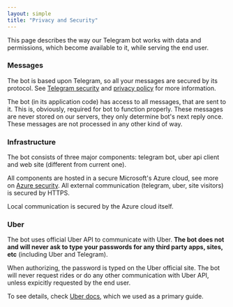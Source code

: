 ```yaml
---
layout: simple
title: "Privacy and Security"
---
```


This page describes the way our Telegram bot works with data and permissions, which
become available to it, while serving the end user.

### Messages

The bot is based upon Telegram, so all your messages are secured by its protocol. See [Telegram security][telegram-security] and [privacy policy][telegram-privacy] for more information.

The bot (in its application code) has access to all messages, that are sent to it. This is, obviously, required for bot to function properly. These messages are never stored on our servers, they only determine bot's next reply once. These messages are not processed in any other kind of way.

### Infrastructure

The bot consists of three major components: telegram bot, uber api client and web site (different from current one). 

All components are hosted in a secure Microsoft's Azure cloud, see more on [Azure security][azure-security]. All external communication (telegram, uber, site visitors) is secured by HTTPS. 

Local communication is secured by the Azure cloud itself.

### Uber

The bot uses official Uber API to communicate with Uber. **The bot does not and will never ask to type your passwords for any third party apps, sites, etc** (including Uber and Telegram). 

When authorizing, the password is typed on the Uber official site. The bot will never request rides or do any other communication with Uber API, unless expicitly requested by the end user.

To see details, check [Uber docs][uber-docs],
which we used as a primary guide.

[telegram-security]: https://telegram.org/faq#security
[telegram-privacy]: https://telegram.org/privacy
[azure-security]: https://www.microsoft.com/en-us/TrustCenter/Security/AzureSecurity
[uber-docs]: https://developer.uber.com
